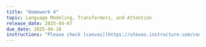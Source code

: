 ```yaml
---
title: "Homework 4"
topic: Language Modeling, Transformers, and Attention
release_date: 2025-04-07
due_date: 2025-04-18
instructions: "Please check [canvas](https://utexas.instructure.com/courses/1414723/assignments/7132647) to access the problem pdf and further instructions."
---
```

